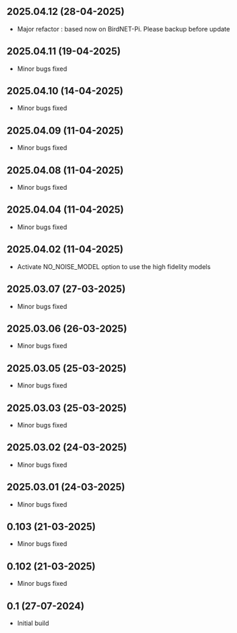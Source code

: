 ## 2025.04.12 (28-04-2025)
- Major refactor : based now on BirdNET-Pi. Please backup before update

## 2025.04.11 (19-04-2025)
- Minor bugs fixed
## 2025.04.10 (14-04-2025)
- Minor bugs fixed
## 2025.04.09 (11-04-2025)
- Minor bugs fixed
## 2025.04.08 (11-04-2025)
- Minor bugs fixed
## 2025.04.04 (11-04-2025)
- Minor bugs fixed
## 2025.04.02 (11-04-2025)
- Activate NO_NOISE_MODEL option to use the high fidelity models

## 2025.03.07 (27-03-2025)
- Minor bugs fixed
## 2025.03.06 (26-03-2025)
- Minor bugs fixed
## 2025.03.05 (25-03-2025)
- Minor bugs fixed
## 2025.03.03 (25-03-2025)
- Minor bugs fixed
## 2025.03.02 (24-03-2025)
- Minor bugs fixed
## 2025.03.01 (24-03-2025)
- Minor bugs fixed
## 0.103 (21-03-2025)
- Minor bugs fixed
## 0.102 (21-03-2025)
- Minor bugs fixed

## 0.1 (27-07-2024)
- Initial build
